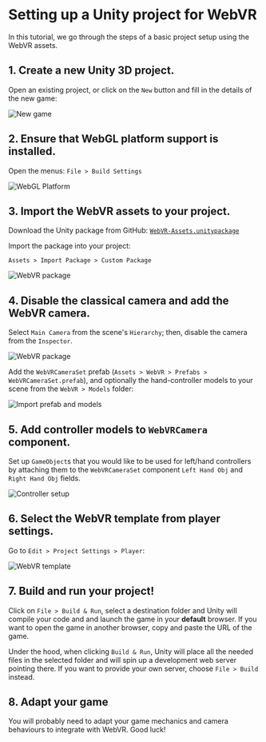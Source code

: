# Setting up a Unity project for WebVR

In this tutorial, we go through the steps of a basic project setup using the WebVR assets.

## 1. Create a new Unity 3D project.

Open an existing project, or click on the `New` button and fill in the details of the new game:

![New game](https://raw.githubusercontent.com/mozilla/unity-webvr-export/master/docs/images/new-game.png)

## 2. Ensure that WebGL platform support is installed.

Open the menus: `File > Build Settings`

![WebGL Platform](https://raw.githubusercontent.com/mozilla/unity-webvr-export/master/docs/images/webgl-platform.png)

## 3. Import the WebVR assets to your project.

Download the Unity package from GitHub: [`WebVR-Assets.unitypackage`](https://github.com/mozilla/unity-webvr-export/raw/master/WebVR-Assets.unitypackage)

Import the package into your project:

```
Assets > Import Package > Custom Package
```

![WebVR package](https://raw.githubusercontent.com/mozilla/unity-webvr-export/master/docs/images/import-package.png)

## 4. Disable the classical camera and add the WebVR camera.

Select `Main Camera` from the scene's `Hierarchy`; then, disable the camera from the `Inspector`.

![WebVR package](https://raw.githubusercontent.com/mozilla/unity-webvr-export/master/docs/images/disable-main-camera.png)

Add the `WebVRCameraSet` prefab (`Assets > WebVR > Prefabs > WebVRCameraSet.prefab`), and optionally the hand-controller models to your scene from the `WebVR > Models` folder:

![Import prefab and models](https://raw.githubusercontent.com/mozilla/unity-webvr-export/master/docs/images/camera-prefab-models.gif)

## 5. Add controller models to `WebVRCamera` component.

Set up `GameObject`s that you would like to be used for left/hand controllers by attaching them to the `WebVRCameraSet` component `Left Hand Obj` and `Right Hand Obj` fields.

![Controller setup](https://raw.githubusercontent.com/mozilla/unity-webvr-export/master/docs/images/attach-controllers.gif)

## 6. Select the WebVR template from player settings.

Go to `Edit > Project Settings > Player`:

![WebVR template](https://raw.githubusercontent.com/mozilla/unity-webvr-export/master/docs/images/webgl-template.png)

## 7. Build and run your project!

Click on `File > Build & Run`, select a destination folder and Unity will compile your code and and launch the game in your **default** browser. If you want to open the game in another browser, copy and paste the URL of the game.

Under the hood, when clicking `Build & Run`, Unity will place all the needed files in the selected folder and will spin up a development web server pointing there. If you want to provide your own server, choose `File > Build` instead. 

## 8. Adapt your game

You will probably need to adapt your game mechanics and camera behaviours to integrate with WebVR. Good luck!
